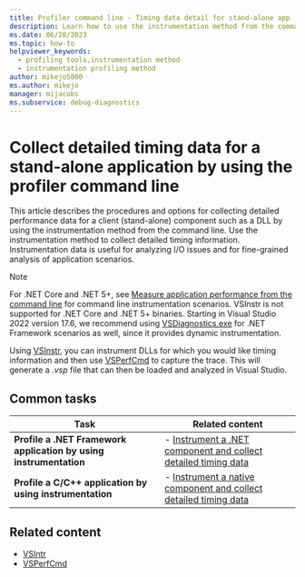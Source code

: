```yaml
---
title: Profiler command line - Timing data detail for stand-alone app
description: Learn how to use the instrumentation method from the command line to collect detailed performance data for a stand-alone component.
ms.date: 06/28/2023
ms.topic: how-to
helpviewer_keywords: 
  - profiling tools,instrumentation method
  - instrumentation profiling method
author: mikejo5000
ms.author: mikejo
manager: mijacobs
ms.subservice: debug-diagnostics
---
```

# Collect detailed timing data for a stand-alone application by using the profiler command line

This article describes the procedures and options for collecting detailed performance data for a client (stand-alone) component such as a DLL by using the instrumentation method from the command line. Use the instrumentation method to collect detailed timing information. Instrumentation data is useful for analyzing I/O issues and for fine-grained analysis of application scenarios.

> [!NOTE]
> For .NET Core and .NET 5+, see [Measure application performance from the command line](../profiling/profile-apps-from-command-line.md) for command line instrumentation scenarios. VSInstr is not supported for .NET Core and .NET 5+ binaries. Starting in Visual Studio 2022 version 17.6, we recommend using [VSDiagnostics.exe](../profiling/profile-apps-from-command-line.md) for .NET Framework scenarios as well, since it provides dynamic instrumentation.

Using [VSInstr](../profiling/vsinstr.md), you can instrument DLLs for which you would like timing information and then use [VSPerfCmd](../profiling/vsperfcmd.md) to capture the trace. This will generate a *.vsp* file that can then be loaded and analyzed in Visual Studio.

## Common tasks

|Task|Related content|
|----------|---------------------|
|**Profile a .NET Framework application by using instrumentation**|-   [Instrument a .NET component and collect detailed timing data](../profiling/instrument-dotnet-framework-component-and-collect-timing-data.md)|
|**Profile a C/C++ application by using instrumentation**|-   [Instrument a native component and collect detailed timing data](../profiling/instrument-native-component-and-collect-timing-data.md)|

## Related content

- [VSIntr](../profiling/vsinstr.md)
- [VSPerfCmd](../profiling/vsperfcmd.md)
